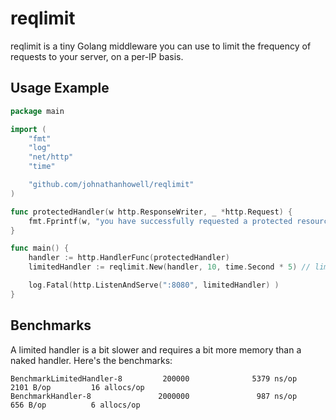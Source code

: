 # reqlimit

reqlimit is a tiny Golang middleware you can use to limit the frequency of requests to your server, on a per-IP basis.

## Usage Example

```go
package main

import (
	"fmt"
	"log"
	"net/http"
	"time"

	"github.com/johnathanhowell/reqlimit"
)

func protectedHandler(w http.ResponseWriter, _ *http.Request) {
	fmt.Fprintf(w, "you have successfully requested a protected resource!")
}

func main() {
	handler := http.HandlerFunc(protectedHandler)
	limitedHandler := reqlimit.New(handler, 10, time.Second * 5) // limit the handler to 10 requests every 5 seconds. 

	log.Fatal(http.ListenAndServe(":8080", limitedHandler) )
}
```

## Benchmarks
A limited handler is a bit slower and requires a bit more memory than a naked handler. Here's the benchmarks:

```
BenchmarkLimitedHandler-8         200000              5379 ns/op            2101 B/op         16 allocs/op
BenchmarkHandler-8               2000000               987 ns/op             656 B/op          6 allocs/op
```

